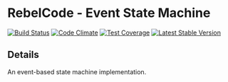 # RebelCode - Event State Machine

[![Build Status](https://travis-ci.org/RebelCode/event-state-machine.svg?branch=develop)](https://travis-ci.org/RebelCode/event-state-machine)
[![Code Climate](https://codeclimate.com/github/RebelCode/event-state-machine/badges/gpa.svg)](https://codeclimate.com/github/RebelCode/event-state-machine)
[![Test Coverage](https://codeclimate.com/github/RebelCode/event-state-machine/badges/coverage.svg)](https://codeclimate.com/github/RebelCode/event-state-machine/coverage)
[![Latest Stable Version](https://poser.pugx.org/rebelcode/event-state-machine/version)](https://packagist.org/packages/rebelcode/event-state-machine)

## Details
An event-based state machine implementation.

[Dhii]: https://github.com/Dhii/dhii
